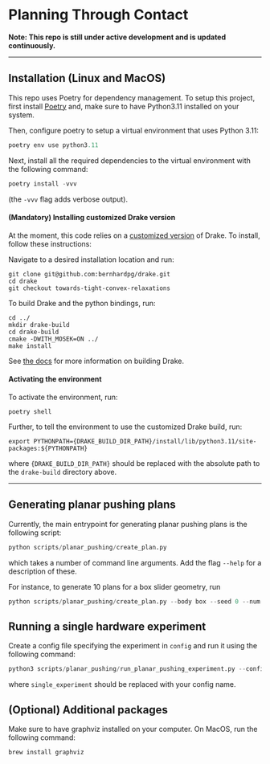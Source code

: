 # Planning Through Contact

**Note: This repo is still under active development and is updated continuously.**

---

## Installation (Linux and MacOS)

This repo uses Poetry for dependency management. To setup this project, first
install [Poetry](https://python-poetry.org/docs/#installation) and, make sure
to have Python3.11 installed on your system.

Then, configure poetry to setup a virtual environment that uses Python 3.11:

```python
poetry env use python3.11
```

Next, install all the required dependencies to the virtual environment with the
following command:

```python
poetry install -vvv
```

(the `-vvv` flag adds verbose output).

#### (Mandatory) Installing customized Drake version

At the moment, this code relies on a
[customized version](https://github.com/bernhardpg/drake/tree/towards-tight-convex-relaxations)
of Drake. To install, follow these instructions:

Navigate to a desired installation location and run:

```console
git clone git@github.com:bernhardpg/drake.git 
cd drake
git checkout towards-tight-convex-relaxations
```

To build Drake and the python bindings, run:

```console
cd ../
mkdir drake-build
cd drake-build
cmake -DWITH_MOSEK=ON ../
make install
```

See [the docs](https://drake.mit.edu/from_source.html) for more information on building Drake.

#### Activating the environment

To activate the environment, run:

```console
poetry shell
```

Further, to tell the environment to use the customized Drake build, run:

```console
export PYTHONPATH={DRAKE_BUILD_DIR_PATH}/install/lib/python3.11/site-packages:${PYTHONPATH}
```

where `{DRAKE_BUILD_DIR_PATH}` should be replaced with the absolute path to the `drake-build` directory above.

---

## Generating planar pushing plans

Currently, the main entrypoint for generating planar pushing plans is the
following script:

```python
python scripts/planar_pushing/create_plan.py
```

which takes a number of command line arguments. Add the flag `--help` for a
description of these.

For instance, to generate 10 plans for a box slider geometry, run

```python
python scripts/planar_pushing/create_plan.py --body box --seed 0 --num 10
```

## Running a single hardware experiment

Create a config file specifying the experiment in `config` and run it using the
following command:

```python
python3 scripts/planar_pushing/run_planar_pushing_experiment.py --config-name single_experiment
```

where `single_experiment` should be replaced with your config name.

## (Optional) Additional packages

Make sure to have graphviz installed on your computer. On MacOS, run the following
command:

```python
brew install graphviz
```
